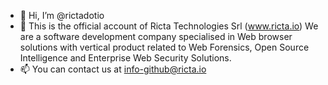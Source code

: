 - 👋 Hi, I’m @rictadotio
- 👀 This is the official account of Ricta Technologies Srl (www.ricta.io)
We are a software development company specialised in Web browser solutions with vertical product related to Web Forensics, Open Source Intelligence and Enterprise Web Security Solutions.
- 📫 You can contact us at info-github@ricta.io

<!---
rictadotio/rictadotio is a ✨ special ✨ repository because its `README.md` (this file) appears on your GitHub profile.
You can click the Preview link to take a look at your changes.
--->
